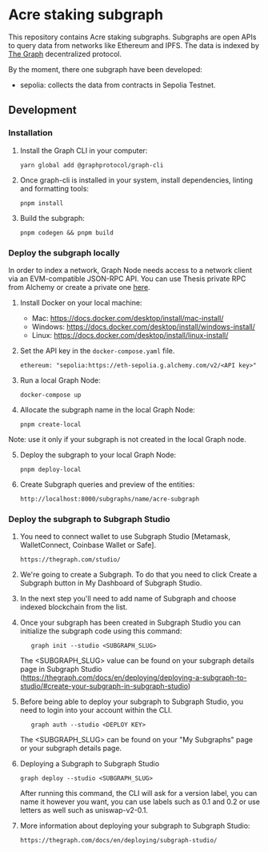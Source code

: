 # Acre staking subgraph

This repository contains Acre staking subgraphs. Subgraphs are open APIs to
query data from networks like Ethereum and IPFS. The data is indexed by [The
Graph](https://thegraph.com/) decentralized protocol.

By the moment, there one subgraph have been developed:

- sepolia: collects the data from contracts in Sepolia Testnet.

## Development

### Installation

1. Install the Graph CLI in your computer:

   ```
   yarn global add @graphprotocol/graph-cli
   ```

2. Once graph-cli is installed in your system, install dependencies, linting and
   formatting tools:

   ```
   pnpm install
   ```

3. Build the subgraph:

   ```
   pnpm codegen && pnpm build
   ```

### Deploy the subgraph locally

In order to index a network, Graph Node needs access to a network client via an
EVM-compatible JSON-RPC API. You can use Thesis private RPC from Alchemy or
create a private one
[here](https://www.alchemy.com/overviews/private-rpc-endpoint).

1. Install Docker on your local machine:

   - Mac: https://docs.docker.com/desktop/install/mac-install/
   - Windows: https://docs.docker.com/desktop/install/windows-install/
   - Linux: https://docs.docker.com/desktop/install/linux-install/

2. Set the API key in the `docker-compose.yaml` file.

   ```
   ethereum: "sepolia:https://eth-sepolia.g.alchemy.com/v2/<API key>"
   ```

3. Run a local Graph Node:

   ```
   docker-compose up
   ```

4. Allocate the subgraph name in the local Graph Node:

   ```
   pnpm create-local
   ```

Note: use it only if your subgraph is not created in the local Graph node.

5. Deploy the subgraph to your local Graph Node:

   ```
   pnpm deploy-local
   ```

6. Create Subgraph queries and preview of the entities:

   ```
   http://localhost:8000/subgraphs/name/acre-subgraph
   ```

### Deploy the subgraph to Subgraph Studio

1. You need to connect wallet to use Subgraph Studio [Metamask, WalletConnect, Coinbase Wallet or Safe].

   ```
   https://thegraph.com/studio/
   ```

2. We're going to create a Subgraph. To do that you need to click Create a Subgraph button in My Dashboard of Subgraph Studio.

3. In the next step you'll need to add name of Subgraph and choose indexed blockchain from the list.

4. Once your subgraph has been created in Subgraph Studio you can initialize the subgraph code using this command:

   ```
      graph init --studio <SUBGRAPH_SLUG>
   ```

   The <SUBGRAPH_SLUG> value can be found on your subgraph details page in Subgraph Studio
   (https://thegraph.com/docs/en/deploying/deploying-a-subgraph-to-studio/#create-your-subgraph-in-subgraph-studio)

5. Before being able to deploy your subgraph to Subgraph Studio, you need to login into your account within the CLI.

   ```
      graph auth --studio <DEPLOY KEY>
   ```

   The <SUBGRAPH_SLUG> can be found on your "My Subgraphs" page or your subgraph details page.

6. Deploying a Subgraph to Subgraph Studio

   ```
   graph deploy --studio <SUBGRAPH_SLUG>
   ```

   After running this command, the CLI will ask for a version label, you can name it however you want, you can use labels such as 0.1 and 0.2 or use letters as well such as uniswap-v2-0.1.

7. More information about deploying your subgraph to Subgraph Studio:

   ```
   https://thegraph.com/docs/en/deploying/subgraph-studio/
   ```
